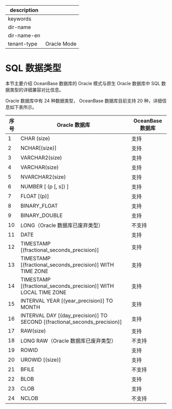|description||
|---|---|
|keywords||
|dir-name||
|dir-name-en||
|tenant-type|Oracle Mode|

# SQL 数据类型

本节主要介绍 OceanBase 数据库的 Oracle 模式与原生 Oracle 数据库中 SQL 数据类型的详细兼容对比信息。

Oracle 数据库中有 24 种数据类型， OceanBase 数据库目前支持 20 种，详细信息如下表所示。


| 序号 |       Oracle 数据库        | OceanBase 数据库 |
|-----|-----------------------------|-----------------|
| 1  | CHAR (size)             | 支持            |
| 2  | NCHAR\[(size)\]         | 支持            |
| 3  | VARCHAR2(size)          | 支持            |
| 4  | VARCHAR(size)           | 支持            |
| 5  | NVARCHAR2(size)         | 支持            |
| 6  | NUMBER \[ (p \[, s\]) \]              | 支持            |
| 7  | FLOAT \[(p)\]           | 支持            |
| 8  | BINARY_FLOAT            | 支持            |
| 9  | BINARY_DOUBLE           | 支持            |
| 10 | LONG（Oracle 数据库已废弃类型）   | 不支持           |
| 11 | DATE      | 支持            |
| 12 | TIMESTAMP \[(fractional_seconds_precision)\]        | 支持            |
| 13 | TIMESTAMP   \[(fractional_seconds_precision)\] WITH TIME ZONE     | 支持            |
| 14 | TIMESTAMP   \[(fractional_seconds_precision)\] WITH LOCAL TIME ZONE             | 支持            |
| 15 | INTERVAL YEAR \[(year_precision)\] TO MONTH         | 支持            |
| 16 | INTERVAL DAY   \[(day_precision)\] TO SECOND \[(fractional_seconds_precision)\] | 支持            |
| 17 | RAW(size) | 支持            |
| 18 | LONG RAW（Oracle 数据库已废弃类型）             | 不支持           |
| 19 | ROWID     | 支持            |
| 20 | UROWID \[(size)\]       | 支持            |
| 21 | BFILE     | 不支持           |
| 22 | BLOB      | 支持            |
| 23 | CLOB      | 支持            |
| 24 | NCLOB     | 不支持           |